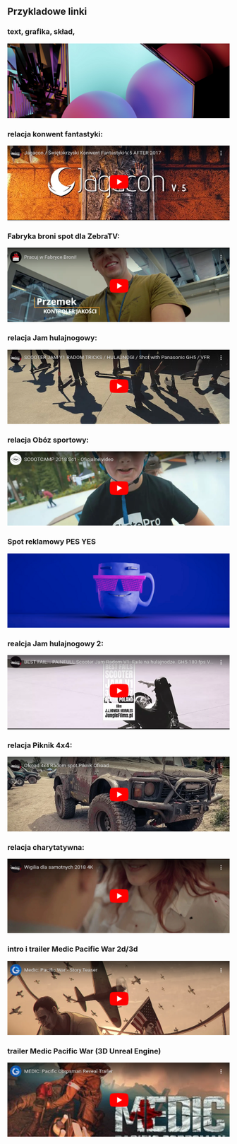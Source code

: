 ## Przykladowe linki
### text, grafika, skład,
[![](/thumbs/0.png)](/graphics/colors.pdf)

### relacja konwent fantastyki: 
[![](/thumbs/1.png)](https://www.youtube.com/watch?v=WgqqNvp6uf4)

### Fabryka broni spot dla ZebraTV: 

[![](/thumbs/2.png)](https://www.youtube.com/watch?v=mtaJ6Yev2QQ)

### relacja Jam hulajnogowy: 
[![](/thumbs/3.png)](https://www.youtube.com/watch?v=XwzBvglGSO4)

### relacja Obóz sportowy: 
[![](/thumbs/4.png)](https://www.youtube.com/watch?v=xcDK0kKAuTA)

### Spot reklamowy PES YES
[![](/thumbs/10.png)](https://facefook.com/56195925677736)

### realcja Jam hulajnogowy 2:
[![](/thumbs/5.png)](https://piped.video/watch?v=qmTTENv5wfo)

### relacja Piknik 4x4: 
[![](/thumbs/6.png)](https://www.youtube.com/watch?v=FnmjRO3V14s)

### relacja charytatywna:
[![](/thumbs/7.png)](https://www.youtube.com/watch?v=cgP1P7nLi8o)


### intro i trailer Medic Pacific War 2d/3d
[![](/thumbs/8.png)](https://www.youtube.com/watch?v=XSxzCsCgE1Y)

### trailer Medic Pacific War (3D Unreal Engine)
[![](/thumbs/9.png)](https://www.youtube.com/watch?v=l9D026O6SqE)
